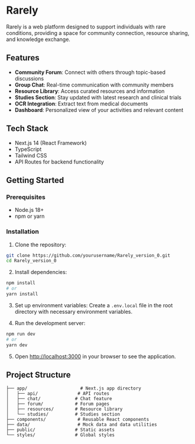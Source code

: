 # Rarely

Rarely is a web platform designed to support individuals with rare conditions, providing a space for community connection, resource sharing, and knowledge exchange.

## Features

- **Community Forum**: Connect with others through topic-based discussions
- **Group Chat**: Real-time communication with community members
- **Resource Library**: Access curated resources and information
- **Studies Section**: Stay updated with latest research and clinical trials
- **OCR Integration**: Extract text from medical documents
- **Dashboard**: Personalized view of your activities and relevant content

## Tech Stack

- Next.js 14 (React Framework)
- TypeScript
- Tailwind CSS
- API Routes for backend functionality

## Getting Started

### Prerequisites

- Node.js 18+ 
- npm or yarn

### Installation

1. Clone the repository:
```bash
git clone https://github.com/yourusername/Rarely_version_0.git
cd Rarely_version_0
```

2. Install dependencies:
```bash
npm install
# or
yarn install
```

3. Set up environment variables:
Create a `.env.local` file in the root directory with necessary environment variables.

4. Run the development server:
```bash
npm run dev
# or
yarn dev
```

5. Open [http://localhost:3000](http://localhost:3000) in your browser to see the application.

## Project Structure

```
├── app/                    # Next.js app directory
│   ├── api/               # API routes
│   ├── chat/             # Chat feature
│   ├── forum/            # Forum pages
│   ├── resources/        # Resource library
│   └── studies/          # Studies section
├── components/            # Reusable React components
├── data/                  # Mock data and data utilities
├── public/               # Static assets
└── styles/               # Global styles
```
